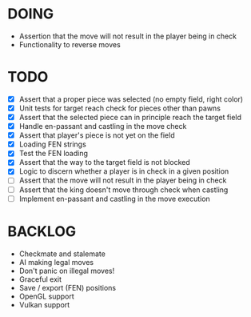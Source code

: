 # DOING
* Assertion that the move will not result in the player being in check
* Functionality to reverse moves

# TODO
- [x] Assert that a proper piece was selected (no empty field, right color)
- [x] Unit tests for target reach check for pieces other than pawns
- [x] Assert that the selected piece can in principle reach the target field
- [x] Handle en-passant and castling in the move check
- [x] Assert that player's piece is not yet on the field
- [x] Loading FEN strings
- [x] Test the FEN loading
- [x] Assert that the way to the target field is not blocked
- [x] Logic to discern whether a player is in check in a given position
- [ ] Assert that the move will not result in the player being in check
- [ ] Assert that the king doesn't move through check when castling
- [ ] Implement en-passant and castling in the move execution

# BACKLOG
* Checkmate and stalemate
* AI making legal moves
* Don't panic on illegal moves!
* Graceful exit
* Save / export (FEN) positions
* OpenGL support
* Vulkan support